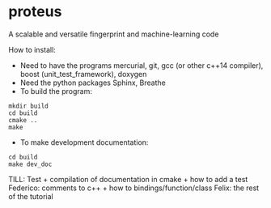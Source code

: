 # proteus
A scalable and versatile fingerprint and machine-learning code

How to install:
* Need to have the programs mercurial, git, gcc (or other c++14 compiler), boost (unit_test_framework), doxygen
* Need the python packages Sphinx, Breathe 
* To build the program: 
```Shell
mkdir build 
cd build 
cmake .. 
make
``` 
* To make development documentation:
```Shell
cd build 
make dev_doc
``` 



TILL:
Test + compilation of documentation in cmake + how to add a test
Federico:
comments to c++ + how to bindings/function/class
Felix:
the rest of the tutorial
